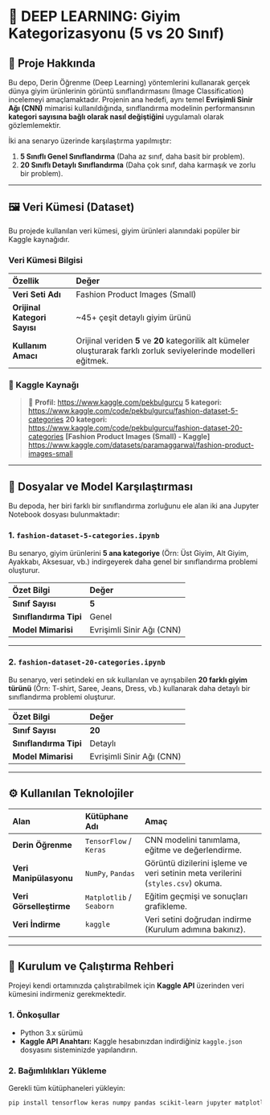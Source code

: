 # 👕 DEEP LEARNING: Giyim Kategorizasyonu (5 vs 20 Sınıf)

## 📖 Proje Hakkında

Bu depo, Derin Öğrenme (Deep Learning) yöntemlerini kullanarak gerçek dünya giyim ürünlerinin görüntü sınıflandırmasını (Image Classification) incelemeyi amaçlamaktadır. Projenin ana hedefi, aynı temel **Evrişimli Sinir Ağı (CNN)** mimarisi kullanıldığında, sınıflandırma modelinin performansının **kategori sayısına bağlı olarak nasıl değiştiğini** uygulamalı olarak gözlemlemektir.

İki ana senaryo üzerinde karşılaştırma yapılmıştır:
1.  **5 Sınıflı Genel Sınıflandırma** (Daha az sınıf, daha basit bir problem).
2.  **20 Sınıflı Detaylı Sınıflandırma** (Daha çok sınıf, daha karmaşık ve zorlu bir problem).

---

## 🖼️ Veri Kümesi (Dataset)

Bu projede kullanılan veri kümesi, giyim ürünleri alanındaki popüler bir Kaggle kaynağıdır.

### Veri Kümesi Bilgisi

| Özellik | Değer |
| :--- | :--- |
| **Veri Seti Adı** | Fashion Product Images (Small) |
| **Orijinal Kategori Sayısı** | ~45+ çeşit detaylı giyim ürünü |
| **Kullanım Amacı** | Orijinal veriden **5** ve **20** kategorilik alt kümeler oluşturarak farklı zorluk seviyelerinde modelleri eğitmek. |

### 🔗 Kaggle Kaynağı

> 🚨 **Profil:**
> https://www.kaggle.com/pekbulgurcu
> **5 kategori:**
> https://www.kaggle.com/code/pekbulgurcu/fashion-dataset-5-categories
> **20 kategori:**
> https://www.kaggle.com/code/pekbulgurcu/fashion-dataset-20-categories
> **[Fashion Product Images (Small) - Kaggle]**
> https://www.kaggle.com/datasets/paramaggarwal/fashion-product-images-small

---

## 📂 Dosyalar ve Model Karşılaştırması

Bu depoda, her biri farklı bir sınıflandırma zorluğunu ele alan iki ana Jupyter Notebook dosyası bulunmaktadır:

### 1. `fashion-dataset-5-categories.ipynb`

Bu senaryo, giyim ürünlerini **5 ana kategoriye** (Örn: Üst Giyim, Alt Giyim, Ayakkabı, Aksesuar, vb.) indirgeyerek daha genel bir sınıflandırma problemi oluşturur.

| Özet Bilgi | Değer |
| :--- | :--- |
| **Sınıf Sayısı** | **5** |
| **Sınıflandırma Tipi** | Genel |
| **Model Mimarisi** | Evrişimli Sinir Ağı (CNN) |
---
### 2. `fashion-dataset-20-categories.ipynb`

Bu senaryo, veri setindeki en sık kullanılan ve ayrışabilen **20 farklı giyim türünü** (Örn: T-shirt, Saree, Jeans, Dress, vb.) kullanarak daha detaylı bir sınıflandırma problemi oluşturur.

| Özet Bilgi | Değer |
| :--- | :--- |
| **Sınıf Sayısı** | **20** |
| **Sınıflandırma Tipi** | Detaylı |
| **Model Mimarisi** | Evrişimli Sinir Ağı (CNN) |
---

## ⚙️ Kullanılan Teknolojiler

| Alan | Kütüphane Adı | Amaç |
| :--- | :--- | :--- |
| **Derin Öğrenme** | `TensorFlow` / `Keras` | CNN modelini tanımlama, eğitme ve değerlendirme. |
| **Veri Manipülasyonu** | `NumPy`, `Pandas` | Görüntü dizilerini işleme ve veri setinin meta verilerini (`styles.csv`) okuma. |
| **Veri Görselleştirme** | `Matplotlib` / `Seaborn` | Eğitim geçmişi ve sonuçları grafikleme. |
| **Veri İndirme** | `kaggle` | Veri setini doğrudan indirme (Kurulum adımına bakınız). |

---

## 🚀 Kurulum ve Çalıştırma Rehberi

Projeyi kendi ortamınızda çalıştırabilmek için **Kaggle API** üzerinden veri kümesini indirmeniz gerekmektedir.

### 1. Önkoşullar

* Python 3.x sürümü
* **Kaggle API Anahtarı:** Kaggle hesabınızdan indirdiğiniz `kaggle.json` dosyasını sisteminizde yapılandırın.

### 2. Bağımlılıkları Yükleme

Gerekli tüm kütüphaneleri yükleyin:

```bash
pip install tensorflow keras numpy pandas scikit-learn jupyter matplotlib seaborn kaggle
